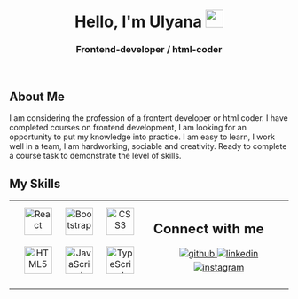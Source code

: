 <h1 align="center">Hello, I'm Ulyana
<img src="https://github.com/blackcater/blackcater/raw/main/images/Hi.gif" height="32"/></h1>
<h3 align="center">Frontend-developer / html-coder</h3>
<br/> 

## About Me 
<p>I am considering the profession of a frontent developer or html coder. I have completed courses on frontend development, I am looking for an opportunity to put my knowledge into practice. I am easy to learn, I work well in a team, I am hardworking, sociable and creativity. Ready to complete a course task to demonstrate the level of skills.</p>

## My Skills  
<table><tr><td valign="top" width="33%">
  
<div align="center">  
<a href="https://reactjs.org/" target="_blank"><img style="margin: 10px" src="https://profilinator.rishav.dev/skills-assets/react-original-wordmark.svg" alt="React" height="50" /></a>  
<a href="https://getbootstrap.com/docs/3.4/javascript/" target="_blank"><img style="margin: 10px" src="https://profilinator.rishav.dev/skills-assets/bootstrap-plain.svg" alt="Bootstrap" height="50" /></a>  
<a href="https://www.w3schools.com/css/" target="_blank"><img style="margin: 10px" src="https://profilinator.rishav.dev/skills-assets/css3-original-wordmark.svg" alt="CSS3" height="50" /></a>  
<a href="https://en.wikipedia.org/wiki/HTML5" target="_blank"><img style="margin: 10px" src="https://profilinator.rishav.dev/skills-assets/html5-original-wordmark.svg" alt="HTML5" height="50" /></a>  
<a href="https://www.javascript.com/" target="_blank"><img style="margin: 10px" src="https://profilinator.rishav.dev/skills-assets/javascript-original.svg" alt="JavaScript" height="50" /></a>  
<a href="https://www.typescriptlang.org/" target="_blank"><img style="margin: 10px" src="https://profilinator.rishav.dev/skills-assets/typescript-original.svg" alt="TypeScript" height="50" /></a>  
</div>
</td><td valign="top" width="33%">





## Connect with me  
<div align="center">
<a href="[https://github.com/rishavanand](https://github.com/UlyanaGrintsevich)" target="_blank">
<img src=https://img.shields.io/badge/github-%2324292e.svg?&style=for-the-badge&logo=github&logoColor=white alt=github style="margin-bottom: 5px;" />
</a>
<a href="[https://linkedin.com/in/rishavanand](https://www.linkedin.com/in/ulyana-grintsevich-72376224b/)" target="_blank">
<img src=https://img.shields.io/badge/linkedin-%231E77B5.svg?&style=for-the-badge&logo=linkedin&logoColor=white alt=linkedin style="margin-bottom: 5px;" />
</a>
<a href="[https://instagram.com/iamrishavanand](https://instagram.com/_ulgrch_?igshid=MmIzYWVlNDQ5Yg==)" target="_blank">
<img src=https://img.shields.io/badge/instagram-%23000000.svg?&style=for-the-badge&logo=instagram&logoColor=white alt=instagram style="margin-bottom: 5px;" />
</a>  
</div>  
  

<br/>  









